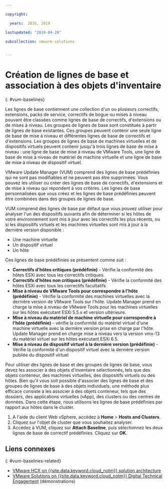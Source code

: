 ```yaml
---

copyright:

  years:  2016, 2019

lastupdated: "2019-04-29"

subcollection: vmware-solutions


---
```


# Création de lignes de base et association à des objets d'inventaire
{: #vum-baselines}

Les lignes de base contiennent une collection d'un ou plusieurs correctifs, extensions, packs de service, correctifs de bogue ou mises à niveau pouvant être classées comme lignes de base de correctifs, d'extensions ou de mises à niveau. Les groupes de lignes de base sont constitués à partir de lignes de base existantes. Ces groupes peuvent contenir une seule ligne de base de mise à niveau et différentes lignes de base de correctifs et d'extensions. Les groupes de lignes de base de machines virtuelles et de dispositifs virtuels peuvent contenir jusqu'à trois lignes de base de mise à niveau : une ligne de base de mise à niveau de VMware Tools, une ligne de base de mise à niveau de matériel de machine virtuelle et une ligne de base de mise à niveau de dispositif virtuel.

VMware Update Manager (VUM) comprend des lignes de base prédéfinies qui ne sont pas modifiables et ne peuvent pas être supprimées. Vous pouvez les utiliser ou créer des lignes de base de correctifs, d'extensions et de mise à niveau qui répondent à vos critères. Les lignes de base personnalisées que vous créez et les lignes de base prédéfinies peuvent être combinées dans des groupes de lignes de base.

VUM comprend des lignes de base par défaut que vous pouvez utiliser pour analyser l'un des dispositifs suivants afin de déterminer si les hôtes de votre environnement sont mis à jour avec les correctifs les plus récents, ou si les dispositifs virtuels et les machines virtuelles sont mis à jour à la dernière version disponible :
* Une machine virtuelle
* Un dispositif virtuel
* Un hôte

Ces lignes de base prédéfinies se présentent comme suit :
* **Correctifs d'hôtes critiques (prédéfinie)** - Vérifie la conformité des hôtes ESXi avec tous les correctifs critiques.
* **Correctifs d'hôtes non critiques (prédéfinie)** - Vérifie la conformité des hôtes ESXi avec tous les correctifs facultatifs
* **Mise à niveau de VMware Tools pour correspondre à l'hôte (prédéfinie)** - Vérifie la conformité des machines virtuelles avec la dernière version de VMware Tools sur l'hôte. Update Manager prend en charge la mise à niveau de VMware Tools pour les machines virtuelles sur les hôtes exécutant ESXi 5.5.x et version ultérieure.
* **Mise à niveau du matériel de machine virtuelle pour correspondre à l'hôte (prédéfinie)** - vérifie la conformité du matériel virtuel d'une machine virtuelle avec la dernière version prise en charge par l'hôte. Update Manager prend en charge mise à niveau vers la version vmx-13 du matériel virtuel sur les hôtes exécutant ESXi 6.5.
* **Mise à niveau de dispositif virtuel à la dernière version (prédéfinie)** - Vérifie la conformité d'un dispositif virtuel avec la dernière version publiée du dispositif virtuel

Pour utiliser des lignes de base et des groupes de lignes de base, vous devez les associer à des objets d'inventaire sélectionnés, tels que des objets conteneur, des machines virtuelles, des dispositifs virtuels ou des hôtes. Bien qu'il vous soit possible d'associer des lignes de base et des groupes de lignes de base à des objets individuels, une méthode plus efficace consiste à les associer à des objets conteneur, tels que des dossiers, des applications virtuelles (vApp), des clusters ou des centres de données. Dans cette étape, nous utilisons les lignes de base prédéfinies par rapport aux hôtes dans le cluster.

1. A l'aide du client Web vSphere, accédez à **Home** > **Hosts and Clusters**.
2. Cliquez sur l'objet de cluster que vous souhaitez analyser.
3. Accédez à VUM, cliquez sur **Attach Baseline**, puis sélectionnez les deux lignes de base de correctif prédéfinies. Cliquez sur **OK**.

## Liens connexes
{: #vum-baselines-related}

* [VMware HCX on {{site.data.keyword.cloud_notm}} solution architecture](/docs/services/vmwaresolutions/services?topic=vmware-solutions-hcx-archi-intro#hcx-archi-intro)
* [VMware Solutions on {{site.data.keyword.cloud_notm}} Digital Technical Engagement](https://ibm-dte.mybluemix.net/vmware) (démonstrations)
